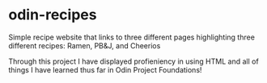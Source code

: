 # odin-recipes
Simple recipe website that links to three different pages highlighting three different recipes: Ramen, PB&J, and Cheerios

Through this project I have displayed profieniency in using HTML and all of things I have learned thus far in Odin Project Foundations!
